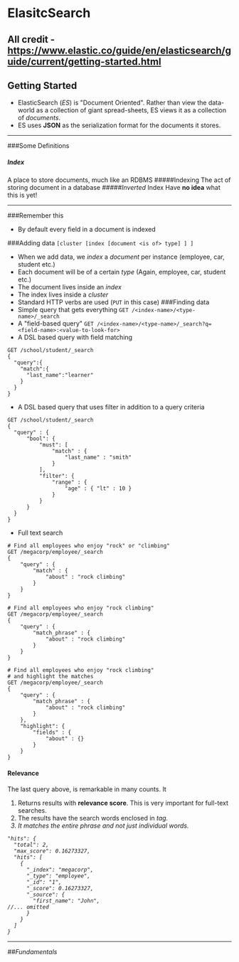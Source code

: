 # ElasitcSearch
All credit -  <https://www.elastic.co/guide/en/elasticsearch/guide/current/getting-started.html>
---
## Getting Started
* ElasticSearch (_ES_) is "Document Oriented". Rather than view the data-world as a collection of giant spread-sheets, ES views it as a collection of _documents_.
* ES uses __JSON__ as the serialization format for the documents it stores.
---
###Some Definitions
##### Index
A place to store documents, much like an RDBMS
#####Indexing
The act of storing document in a database
#####_Inverted_ Index
Have **no idea** what this is yet!

---

###Remember this
* By default every field in a document is indexed

###Adding data
`[cluster [index [document <is of> type] ] ]`
* When we add data, we _index_ a _document_ per instance (employee, car, student etc.)
* Each document will be of a certain _type_ (Again,
 employee, car, student etc.)
* The document lives inside an _index_
* The index lives inside a _cluster_
* Standard HTTP verbs are used (`PUT` in this case)
###Finding data
* Simple query that gets everything `GET /<index-name>/<type-name>/_search`
* A "field-based query" `GET /<index-name>/<type-name>/_search?q=<field-name>:<value-to-look-for>`
* A DSL based query with field matching
```
GET /school/student/_search
{
  "query":{
    "match":{
      "last_name":"learner"
    }
  }
}
```
* A DSL based query that uses filter in addition to a query criteria
```
GET /school/student/_search
{
  "query" : {
      "bool": {
          "must": [
              "match" : {
                  "last_name" : "smith"
              }
          ],
          "filter": {
              "range" : {
                  "age" : { "lt" : 10 }
              }
          }
      }
  }
}
```
* Full text search
```
# Find all employees who enjoy "rock" or "climbing"
GET /megacorp/employee/_search
{
    "query" : {
        "match" : {
            "about" : "rock climbing"
        }
    }
}
```
```
# Find all employees who enjoy "rock climbing"
GET /megacorp/employee/_search
{
    "query" : {
        "match_phrase" : {
            "about" : "rock climbing"
        }
    }
}
```
```
# Find all employees who enjoy "rock climbing"
# and highlight the matches
GET /megacorp/employee/_search
{
    "query" : {
        "match_phrase" : {
            "about" : "rock climbing"
        }
    },
    "highlight": {
        "fields" : {
            "about" : {}
        }
    }
}
```
#### Relevance
The last query above, is remarkable in many counts. It
1. Returns results with **relevance score**. This is very important for full-text searches.
1. The results have the search words enclosed in <em> tag.
1. It matches the entire phrase and not just individual words.
```
"hits": {
  "total": 2,
  "max_score": 0.16273327,
  "hits": [
    {
      "_index": "megacorp",
      "_type": "employee",
      "_id": "1",
      "_score": 0.16273327,
      "_source": {
        "first_name": "John",
//... omitted
      }
    }
  ]
}
```
---
##Fundamentals
